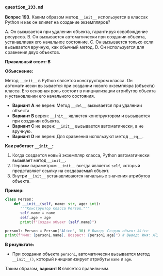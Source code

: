 ### `question_193.md`

**Вопрос 193.** Каким образом метод `__init__` используется в классах Python и как он влияет на создание экземпляров?

A. Он вызывается при удалении объекта, гарантируя освобождение ресурсов.
B. Он вызывается автоматически при создании объекта, устанавливая его начальное состояние.
C. Он вызывается только если вызывается вручную, как обычный метод.
D. Он используется для сравнения двух объектов.

**Правильный ответ: B**

**Объяснение:**

Метод `__init__` в Python является конструктором класса. Он автоматически вызывается при создании нового экземпляра (объекта) класса. Его основная роль состоит в инициализации атрибутов объекта и установлении его начального состояния.

*   **Вариант A** не верен: Метод `__del__` вызывается при удалении объекта.
*   **Вариант B** верен: `__init__` является конструктором и вызывается при создании объекта.
*   **Вариант C** не верен: `__init__` вызывается автоматически, а не вручную.
*   **Вариант D** не верен: Для сравнения используют метод `__eq__`.

**Как работает `__init__`:**

1.  Когда создается новый экземпляр класса, Python автоматически вызывает метод `__init__`.
2.  Первым параметром `__init__` всегда является `self`, который представляет ссылку на создаваемый объект.
3.  Внутри `__init__` устанавливаются начальные значения атрибутов объекта.

**Пример:**

```python
class Person:
    def __init__(self, name: str, age: int):
       """Конструктор класса Person."""
       self.name = name
       self.age = age
       print(f"Создан объект {self.name}")

person1: Person = Person("Alice", 30) # Вывод: Создан объект Alice
print(f"Имя: {person1.name}, Возраст: {person1.age}") # Вывод: Имя: Alice, Возраст: 30
```

**В результате:**

*   При создании объекта `person1`, автоматически вызывается метод `__init__()`, который инициализирует атрибуты `name` и `age`.

Таким образом, **вариант B** является правильным.
